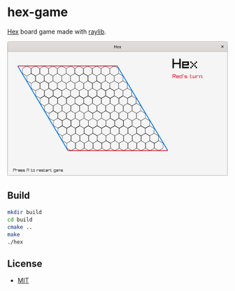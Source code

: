 # hex-game
[Hex](https://en.wikipedia.org/wiki/Hex_(board_game)) board game made with [raylib](https://github.com/raysan5/raylib).

![Screenshot](screenshot.png "Hex Game")

## Build
```bash
mkdir build
cd build
cmake ..
make
./hex
```

## License
- [MIT](LICENSE)
